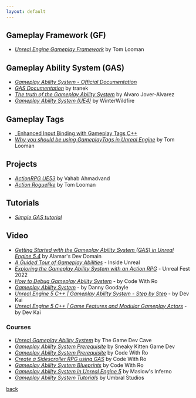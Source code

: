```yaml
---
layout: default
---
```


## Gameplay Framework (GF)

* _[Unreal Engine Gameplay Framework](https://www.tomlooman.com/unreal-engine-gameplay-framework/)_ by Tom Looman

## Gameplay Ability System (GAS)

* _[Gameplay Ability System - Official Documentation](https://dev.epicgames.com/documentation/en-us/unreal-engine/gameplay-ability-system-for-unreal-engine)_
* _[GAS Documentation](https://github.com/tranek/GASDocumentation)_ by tranek
* _[The truth of the Gameplay Ability System](https://vorixo.github.io/devtricks/gas/)_ by Alvaro Jover-Alvarez
* _[Gameplay Ability System (UE4)](https://suvam0451.github.io/tutorials/ue4/gameplay-ability-system-01/)_ by WinterWildfire

## Gameplay Tags

* _[Enhanced Input Binding with Gameplay Tags C++](https://dev.epicgames.com/community/learning/tutorials/aqrD/unreal-engine-enhanced-input-binding-with-gameplay-tags-c)
* _[Why you should be using GameplayTags in Unreal Engine](https://www.tomlooman.com/unreal-engine-gameplaytags-data-driven-design/)_ by Tom Looman

## Projects

* _[ActionRPG UE53](https://github.com/vahabahmadvand/ActionRPG_UE53)_ by Vahab Ahmadvand
* _[Action Roguelike](https://github.com/tomlooman/ActionRoguelike)_ by Tom Looman

## Tutorials

* _[Simple GAS tutorial](https://landelare.github.io/2024/01/15/simple-gas-tutorial.html)_

## Video

* _[Getting Started with the Gameplay Ability System (GAS) in Unreal Engine 5.4](https://www.youtube.com/watch?v=Tajm3wrzZ_w)_ by Alamar's Dev Domain
* _[A Guided Tour of Gameplay Abilities](https://www.youtube.com/watch?v=YvXvWa6vbAA)_ - Inside Unreal
* _[Exploring the Gameplay Ability System with an Action RPG](https://www.youtube.com/watch?v=tc542u36JR0)_ - Unreal Fest 2022
* _[How to Debug Gameplay Ability System](https://www.youtube.com/watch?v=X4sfHXwSE_U)_ - by Code With Ro
* _[Gameplay Ability System](https://www.youtube.com/watch?v=s3-kOmP5bVw&list=PLSXoUFZWDVGvI1v8JvWkgGkbqka14-vpe&index=1)_ - by Danny Goodayle
* _[Unreal Engine 5 C++ | Gameplay Ability System - Step by Step](https://www.youtube.com/watch?v=L-3ifQRpyB4)_ - by Dev Kai
* _[Unreal Engine 5 C++ | Game Features and Modular Gameplay Actors](https://www.youtube.com/watch?v=sSoGEO1tnEI)_ - by Dev Kai

### Courses

* _[Unreal Gameplay Ability System](https://www.youtube.com/watch?v=yKLKunEZaj8&list=PLoReGgpfex3woa35rnoXRyF9N3_p7QVQ2)_ by The Game Dev Cave
* _[Gameplay Ability System Prerequisite](https://www.youtube.com/playlist?list=PLnHeglBaPYu-XVKTntS2hoEUs7M4INBPx)_ by Sneaky Kitten Game Dev
* _[Gameplay Ability System Prerequisite](https://www.youtube.com/playlist?list=PL6eAkiWr7AyIbndILQQO0L9_JeOTVIr5r)_ by Code With Ro
* _[Create a Sidescroller RPG using GAS](https://www.youtube.com/watch?v=U2jP6Mlevk0&list=PL6eAkiWr7AyJDObm2BnxoOoMLcUXxqHbV)_ by Code With Ro
* _[Gameplay Ability System Blueprints](https://www.youtube.com/playlist?list=PL6eAkiWr7AyJkHVoHAfyLCldr24QCorE1)_ by Code With Ro
* _[Gameplay Ability System in Unreal Engine 5](https://www.youtube.com/watch?v=KnFYRlSxshc&list=PLSeWTho026lMzw6FJnFm-bfM2COSrohMX)_ by Maslow's Inferno
* _[Gameplay Ability System Tutorials](https://www.youtube.com/playlist?list=PLuS6-Pdt2hhYGZkME7K7ZDT2qf4vbY5c3)_ by Umbral Studios

[back](../)
